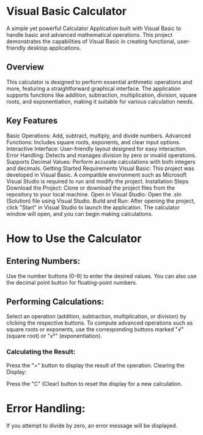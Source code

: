 # Visual Basic Calculator
A simple yet powerful Calculator Application built with Visual Basic to handle basic and advanced mathematical operations. This project demonstrates the capabilities of Visual Basic in creating functional, user-friendly desktop applications.

## Overview
This calculator is designed to perform essential arithmetic operations and more, featuring a straightforward graphical interface. The application supports functions like addition, subtraction, multiplication, division, square roots, and exponentiation, making it suitable for various calculation needs.

## Key Features
Basic Operations: Add, subtract, multiply, and divide numbers.
Advanced Functions: Includes square roots, exponents, and clear input options.
Interactive Interface: User-friendly layout designed for easy interaction.
Error Handling: Detects and manages division by zero or invalid operations.
Supports Decimal Values: Perform accurate calculations with both integers and decimals.
Getting Started
Requirements
Visual Basic: This project was developed in Visual Basic. A compatible environment such as Microsoft Visual Studio is required to run and modify the project.
Installation Steps
Download the Project:
Clone or download the project files from the repository to your local machine.
Open in Visual Studio:
Open the .sln (Solution) file using Visual Studio.
Build and Run:
After opening the project, click "Start" in Visual Studio to launch the application.
The calculator window will open, and you can begin making calculations.
# How to Use the Calculator
## Entering Numbers:

Use the number buttons (0-9) to enter the desired values.
You can also use the decimal point button for floating-point numbers.
## Performing Calculations:

Select an operation (addition, subtraction, multiplication, or division) by clicking the respective buttons.
To compute advanced operations such as square roots or exponents, use the corresponding buttons marked "√" (square root) or "x²" (exponentiation).
### Calculating the Result:

Press the "=" button to display the result of the operation.
Clearing the Display:

Press the "C" (Clear) button to reset the display for a new calculation.
# Error Handling:

If you attempt to divide by zero, an error message will be displayed.
